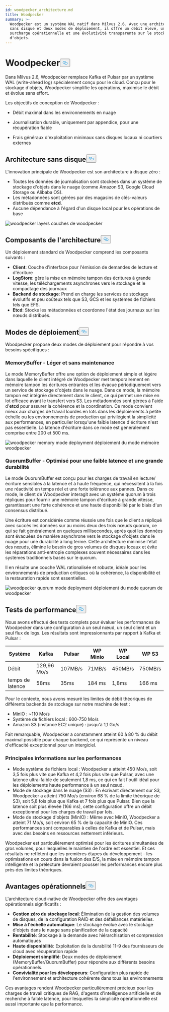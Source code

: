 ```yaml
---
id: woodpecker_architecture.md
title: Woodpecker
summary: >-
  Woodpecker est un système WAL natif dans Milvus 2.6. Avec une architecture
  sans disque et deux modes de déploiement, il offre un débit élevé, une faible
  surcharge opérationnelle et une évolutivité transparente sur le stockage
  d'objets.
---
```

<h1 id="Woodpecker" class="common-anchor-header">Woodpecker<button data-href="#Woodpecker" class="anchor-icon" translate="no">
      <svg translate="no"
        aria-hidden="true"
        focusable="false"
        height="20"
        version="1.1"
        viewBox="0 0 16 16"
        width="16"
      >
        <path
          fill="#0092E4"
          fill-rule="evenodd"
          d="M4 9h1v1H4c-1.5 0-3-1.69-3-3.5S2.55 3 4 3h4c1.45 0 3 1.69 3 3.5 0 1.41-.91 2.72-2 3.25V8.59c.58-.45 1-1.27 1-2.09C10 5.22 8.98 4 8 4H4c-.98 0-2 1.22-2 2.5S3 9 4 9zm9-3h-1v1h1c1 0 2 1.22 2 2.5S13.98 12 13 12H9c-.98 0-2-1.22-2-2.5 0-.83.42-1.64 1-2.09V6.25c-1.09.53-2 1.84-2 3.25C6 11.31 7.55 13 9 13h4c1.45 0 3-1.69 3-3.5S14.5 6 13 6z"
        ></path>
      </svg>
    </button></h1><p>Dans Milvus 2.6, Woodpecker remplace Kafka et Pulsar par un système WAL (write-ahead log) spécialement conçu pour le cloud. Conçu pour le stockage d'objets, Woodpecker simplifie les opérations, maximise le débit et évolue sans effort.</p>
<p>Les objectifs de conception de Woodpecker :</p>
<ul>
<li><p>Débit maximal dans les environnements en nuage</p></li>
<li><p>Journalisation durable, uniquement par appendice, pour une récupération fiable</p></li>
<li><p>Frais généraux d'exploitation minimaux sans disques locaux ni courtiers externes</p></li>
</ul>
<h2 id="Zero-disk-architecture" class="common-anchor-header">Architecture sans disque<button data-href="#Zero-disk-architecture" class="anchor-icon" translate="no">
      <svg translate="no"
        aria-hidden="true"
        focusable="false"
        height="20"
        version="1.1"
        viewBox="0 0 16 16"
        width="16"
      >
        <path
          fill="#0092E4"
          fill-rule="evenodd"
          d="M4 9h1v1H4c-1.5 0-3-1.69-3-3.5S2.55 3 4 3h4c1.45 0 3 1.69 3 3.5 0 1.41-.91 2.72-2 3.25V8.59c.58-.45 1-1.27 1-2.09C10 5.22 8.98 4 8 4H4c-.98 0-2 1.22-2 2.5S3 9 4 9zm9-3h-1v1h1c1 0 2 1.22 2 2.5S13.98 12 13 12H9c-.98 0-2-1.22-2-2.5 0-.83.42-1.64 1-2.09V6.25c-1.09.53-2 1.84-2 3.25C6 11.31 7.55 13 9 13h4c1.45 0 3-1.69 3-3.5S14.5 6 13 6z"
        ></path>
      </svg>
    </button></h2><p>L'innovation principale de Woodpecker est son architecture à disque zéro :</p>
<ul>
<li>Toutes les données de journalisation sont stockées dans un système de stockage d'objets dans le nuage (comme Amazon S3, Google Cloud Storage ou Alibaba OS).</li>
<li>Les métadonnées sont gérées par des magasins de clés-valeurs distribués comme <strong>etcd</strong>.</li>
<li>Aucune dépendance à l'égard d'un disque local pour les opérations de base</li>
</ul>
<p>
  
   <span class="img-wrapper"> <img translate="no" src="/docs/v2.6.x/assets/woodpecker_layers.png" alt="woodpecker layers" class="doc-image" id="woodpecker-layers" />
   </span> <span class="img-wrapper"> <span>couches de woodpecker</span> </span></p>
<h2 id="Architecture-components" class="common-anchor-header">Composants de l'architecture<button data-href="#Architecture-components" class="anchor-icon" translate="no">
      <svg translate="no"
        aria-hidden="true"
        focusable="false"
        height="20"
        version="1.1"
        viewBox="0 0 16 16"
        width="16"
      >
        <path
          fill="#0092E4"
          fill-rule="evenodd"
          d="M4 9h1v1H4c-1.5 0-3-1.69-3-3.5S2.55 3 4 3h4c1.45 0 3 1.69 3 3.5 0 1.41-.91 2.72-2 3.25V8.59c.58-.45 1-1.27 1-2.09C10 5.22 8.98 4 8 4H4c-.98 0-2 1.22-2 2.5S3 9 4 9zm9-3h-1v1h1c1 0 2 1.22 2 2.5S13.98 12 13 12H9c-.98 0-2-1.22-2-2.5 0-.83.42-1.64 1-2.09V6.25c-1.09.53-2 1.84-2 3.25C6 11.31 7.55 13 9 13h4c1.45 0 3-1.69 3-3.5S14.5 6 13 6z"
        ></path>
      </svg>
    </button></h2><p>Un déploiement standard de Woodpecker comprend les composants suivants :</p>
<ul>
<li><strong>Client</strong>: Couche d'interface pour l'émission de demandes de lecture et d'écriture</li>
<li><strong>LogStore</strong>: gère la mise en mémoire tampon des écritures à grande vitesse, les téléchargements asynchrones vers le stockage et le compactage des journaux</li>
<li><strong>Backend de stockage</strong>: Prend en charge les services de stockage évolutifs et peu coûteux tels que S3, GCS et les systèmes de fichiers tels que EFS.</li>
<li><strong>Etcd</strong>: Stocke les métadonnées et coordonne l'état des journaux sur les nœuds distribués.</li>
</ul>
<h2 id="Deployment-modes" class="common-anchor-header">Modes de déploiement<button data-href="#Deployment-modes" class="anchor-icon" translate="no">
      <svg translate="no"
        aria-hidden="true"
        focusable="false"
        height="20"
        version="1.1"
        viewBox="0 0 16 16"
        width="16"
      >
        <path
          fill="#0092E4"
          fill-rule="evenodd"
          d="M4 9h1v1H4c-1.5 0-3-1.69-3-3.5S2.55 3 4 3h4c1.45 0 3 1.69 3 3.5 0 1.41-.91 2.72-2 3.25V8.59c.58-.45 1-1.27 1-2.09C10 5.22 8.98 4 8 4H4c-.98 0-2 1.22-2 2.5S3 9 4 9zm9-3h-1v1h1c1 0 2 1.22 2 2.5S13.98 12 13 12H9c-.98 0-2-1.22-2-2.5 0-.83.42-1.64 1-2.09V6.25c-1.09.53-2 1.84-2 3.25C6 11.31 7.55 13 9 13h4c1.45 0 3-1.69 3-3.5S14.5 6 13 6z"
        ></path>
      </svg>
    </button></h2><p>Woodpecker propose deux modes de déploiement pour répondre à vos besoins spécifiques :</p>
<h3 id="MemoryBuffer---Lightweight-and-maintenance-free" class="common-anchor-header">MemoryBuffer - Léger et sans maintenance</h3><p>Le mode MemoryBuffer offre une option de déploiement simple et légère dans laquelle le client intégré de Woodpecker met temporairement en mémoire tampon les écritures entrantes et les évacue périodiquement vers un service de stockage d'objets dans le nuage. Dans ce mode, la mémoire tampon est intégrée directement dans le client, ce qui permet une mise en lot efficace avant le transfert vers S3. Les métadonnées sont gérées à l'aide d'<strong>etcd</strong> pour assurer la cohérence et la coordination. Ce mode convient mieux aux charges de travail lourdes en lots dans les déploiements à petite échelle ou les environnements de production qui privilégient la simplicité aux performances, en particulier lorsqu'une faible latence d'écriture n'est pas essentielle. La latence d'écriture dans ce mode est généralement comprise entre 200 et 500 ms.</p>
<p>
  
   <span class="img-wrapper"> <img translate="no" src="/docs/v2.6.x/assets/woodpecker_memorybuffer_mode_deployment.png" alt="woodpecker memory mode deployment" class="doc-image" id="woodpecker-memory-mode-deployment" />
   </span> <span class="img-wrapper"> <span>déploiement du mode mémoire woodpecker</span> </span></p>
<h3 id="QuorumBuffer---Optimized-for-low-latency-high-durability" class="common-anchor-header">QuorumBuffer - Optimisé pour une faible latence et une grande durabilité</h3><p>Le mode QuorumBuffer est conçu pour les charges de travail en lecture/écriture sensibles à la latence et à haute fréquence, qui nécessitent à la fois une réactivité en temps réel et une forte tolérance aux pannes. Dans ce mode, le client de Woodpecker interagit avec un système quorum à trois répliques pour fournir une mémoire tampon d'écriture à grande vitesse, garantissant une forte cohérence et une haute disponibilité par le biais d'un consensus distribué.</p>
<p>Une écriture est considérée comme réussie une fois que le client a répliqué avec succès les données sur au moins deux des trois nœuds quorum, ce qui se fait généralement en quelques millisecondes, après quoi les données sont évacuées de manière asynchrone vers le stockage d'objets dans le nuage pour une durabilité à long terme. Cette architecture minimise l'état des nœuds, élimine le besoin de gros volumes de disques locaux et évite les réparations anti-entropie complexes souvent nécessaires dans les systèmes traditionnels basés sur le quorum.</p>
<p>Il en résulte une couche WAL rationalisée et robuste, idéale pour les environnements de production critiques où la cohérence, la disponibilité et la restauration rapide sont essentielles.</p>
<p>
  
   <span class="img-wrapper"> <img translate="no" src="/docs/v2.6.x/assets/woodpecker_quorumbuffer_mode_deployment.png" alt="woodpecker quorum mode deployment" class="doc-image" id="woodpecker-quorum-mode-deployment" />
   </span> <span class="img-wrapper"> <span>déploiement du mode quorum de woodpecker</span> </span></p>
<h2 id="Performance-benchmarks" class="common-anchor-header">Tests de performance<button data-href="#Performance-benchmarks" class="anchor-icon" translate="no">
      <svg translate="no"
        aria-hidden="true"
        focusable="false"
        height="20"
        version="1.1"
        viewBox="0 0 16 16"
        width="16"
      >
        <path
          fill="#0092E4"
          fill-rule="evenodd"
          d="M4 9h1v1H4c-1.5 0-3-1.69-3-3.5S2.55 3 4 3h4c1.45 0 3 1.69 3 3.5 0 1.41-.91 2.72-2 3.25V8.59c.58-.45 1-1.27 1-2.09C10 5.22 8.98 4 8 4H4c-.98 0-2 1.22-2 2.5S3 9 4 9zm9-3h-1v1h1c1 0 2 1.22 2 2.5S13.98 12 13 12H9c-.98 0-2-1.22-2-2.5 0-.83.42-1.64 1-2.09V6.25c-1.09.53-2 1.84-2 3.25C6 11.31 7.55 13 9 13h4c1.45 0 3-1.69 3-3.5S14.5 6 13 6z"
        ></path>
      </svg>
    </button></h2><p>Nous avons effectué des tests complets pour évaluer les performances de Woodpecker dans une configuration à un seul nœud, un seul client et un seul flux de logs. Les résultats sont impressionnants par rapport à Kafka et Pulsar :</p>
<table>
<thead>
<tr><th>Système</th><th>Kafka</th><th>Pulsar</th><th>WP Minio</th><th>WP Local</th><th>WP S3</th></tr>
</thead>
<tbody>
<tr><td>Débit</td><td>129,96 Mo/s</td><td>107MB/s</td><td>71MB/s</td><td>450MB/s</td><td>750MB/s</td></tr>
<tr><td>temps de latence</td><td>58ms</td><td>35ms</td><td>184 ms</td><td>1,8ms</td><td>166 ms</td></tr>
</tbody>
</table>
<p>Pour le contexte, nous avons mesuré les limites de débit théoriques de différents backends de stockage sur notre machine de test :</p>
<ul>
<li>MinIO : ~110 Mo/s</li>
<li>Système de fichiers local : 600-750 Mo/s</li>
<li>Amazon S3 (instance EC2 unique) : jusqu'à 1,1 Go/s</li>
</ul>
<p>Fait remarquable, Woodpecker a constamment atteint 60 à 80 % du débit maximal possible pour chaque backend, ce qui représente un niveau d'efficacité exceptionnel pour un intergiciel.</p>
<h3 id="Key-performance-insights" class="common-anchor-header">Principales informations sur les performances</h3><ul>
<li>Mode système de fichiers local : Woodpecker a atteint 450 Mo/s, soit 3,5 fois plus vite que Kafka et 4,2 fois plus vite que Pulsar, avec une latence ultra-faible de seulement 1,8 ms, ce qui en fait l'outil idéal pour les déploiements haute performance à un seul nœud.</li>
<li>Mode de stockage dans le nuage (S3) : En écrivant directement sur S3, Woodpecker a atteint 750 Mo/s (environ 68 % de la limite théorique de S3), soit 5,8 fois plus que Kafka et 7 fois plus que Pulsar. Bien que la latence soit plus élevée (166 ms), cette configuration offre un débit exceptionnel pour les charges de travail par lots.</li>
<li>Mode de stockage d'objets (MinIO) : Même avec MinIO, Woodpecker a atteint 71 Mo/s, soit environ 65 % de la capacité de MinIO. Ces performances sont comparables à celles de Kafka et de Pulsar, mais avec des besoins en ressources nettement inférieurs.</li>
</ul>
<p>Woodpecker est particulièrement optimisé pour les écritures simultanées de gros volumes, pour lesquelles le maintien de l'ordre est essentiel. Et ces résultats ne reflètent que les premières étapes du développement - les optimisations en cours dans la fusion des E/S, la mise en mémoire tampon intelligente et la prélecture devraient pousser les performances encore plus près des limites théoriques.</p>
<h2 id="Operational-benefits" class="common-anchor-header">Avantages opérationnels<button data-href="#Operational-benefits" class="anchor-icon" translate="no">
      <svg translate="no"
        aria-hidden="true"
        focusable="false"
        height="20"
        version="1.1"
        viewBox="0 0 16 16"
        width="16"
      >
        <path
          fill="#0092E4"
          fill-rule="evenodd"
          d="M4 9h1v1H4c-1.5 0-3-1.69-3-3.5S2.55 3 4 3h4c1.45 0 3 1.69 3 3.5 0 1.41-.91 2.72-2 3.25V8.59c.58-.45 1-1.27 1-2.09C10 5.22 8.98 4 8 4H4c-.98 0-2 1.22-2 2.5S3 9 4 9zm9-3h-1v1h1c1 0 2 1.22 2 2.5S13.98 12 13 12H9c-.98 0-2-1.22-2-2.5 0-.83.42-1.64 1-2.09V6.25c-1.09.53-2 1.84-2 3.25C6 11.31 7.55 13 9 13h4c1.45 0 3-1.69 3-3.5S14.5 6 13 6z"
        ></path>
      </svg>
    </button></h2><p>L'architecture cloud-native de Woodpecker offre des avantages opérationnels significatifs :</p>
<ul>
<li><strong>Gestion zéro du stockage local</strong>: Élimination de la gestion des volumes de disques, de la configuration RAID et des défaillances matérielles.</li>
<li><strong>Mise à l'échelle automatique</strong>: Le stockage évolue avec le stockage d'objets dans le nuage sans planification de la capacité</li>
<li><strong>Rentabilité</strong>: Stockage à la demande avec hiérarchisation et compression automatiques</li>
<li><strong>Haute disponibilité</strong>: Exploitation de la durabilité 11-9 des fournisseurs de cloud avec récupération rapide</li>
<li><strong>Déploiement simplifié</strong>: Deux modes de déploiement (MemoryBuffer/QuorumBuffer) pour répondre aux différents besoins opérationnels.</li>
<li><strong>Convivialité pour les développeurs</strong>: Configuration plus rapide de l'environnement et architecture cohérente dans tous les environnements</li>
</ul>
<p>Ces avantages rendent Woodpecker particulièrement précieux pour les charges de travail critiques de RAG, d'agents d'intelligence artificielle et de recherche à faible latence, pour lesquelles la simplicité opérationnelle est aussi importante que la performance.</p>
